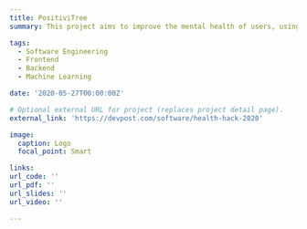 ```yaml
---
title: PositiviTree
summary: This project aims to improve the mental health of users, using positive and self-affirmation. Research indicates that the positive affirmation of users 'good' thoughts and opinions can lead to a more positive mental outlook. This decreases their stress, increases well being, improves academic performance, and can improve openess to behavioural change.

tags:
  - Software Engineering
  - Frontend
  - Backend
  - Machine Learning

date: '2020-05-27T00:00:00Z'

# Optional external URL for project (replaces project detail page).
external_link: 'https://devpost.com/software/health-hack-2020'

image:
  caption: Logo
  focal_point: Smart

links:
url_code: ''
url_pdf: ''
url_slides: ''
url_video: ''

---
```



